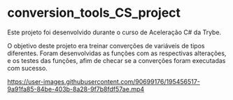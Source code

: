 # conversion_tools_CS_project

Este projeto foi desenvolvido durante o curso de Aceleração C# da Trybe.

O objetivo deste projeto era treinar converções de variáveis de tipos diferentes.
Foram desenvolvidas as funções com as respectivas alterações, e os testes das funções, afim de checar se a converções foram executadas com sucesso.

https://user-images.githubusercontent.com/90699176/195456517-9a91fa85-84be-403b-8a28-9f7b8fdf57ae.mp4

